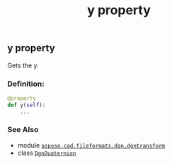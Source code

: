 ﻿---
title: y property
second_title: Aspose.CAD for Python via .NET API References
description: 
type: docs
weight: 50
url: /python-net/aspose.cad.fileformats.dgn.dgntransform/dgnquaternion/y/
is_root: false
---

## y property


Gets the y.
### Definition:
```python
@property
def y(self):
    ...
```

### See Also
* module [`aspose.cad.fileformats.dgn.dgntransform`](../../)
* class [`DgnQuaternion`](/cad/python-net/aspose.cad.fileformats.dgn.dgntransform/dgnquaternion)
